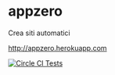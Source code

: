 # appzero
Crea siti automatici

http://appzero.herokuapp.com

[![Circle CI Tests](https://circleci.com/gh/instilla/appzero.svg?style=svg)](https://circleci.com/gh/instilla/appzero)
